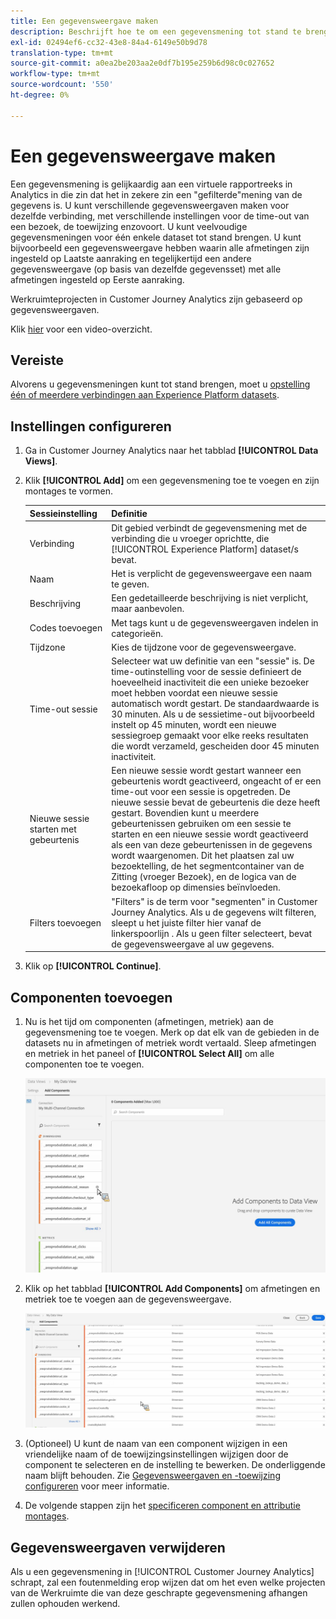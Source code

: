 ```yaml
---
title: Een gegevensweergave maken
description: Beschrijft hoe te om een gegevensmening tot stand te brengen aan een dataset van het Platform in Customer Journey Analytics (CJA).
exl-id: 02494ef6-cc32-43e8-84a4-6149e50b9d78
translation-type: tm+mt
source-git-commit: a0ea2be203aa2e0df7b195e259b6d98c0c027652
workflow-type: tm+mt
source-wordcount: '550'
ht-degree: 0%

---
```


# Een gegevensweergave maken

Een gegevensmening is gelijkaardig aan een virtuele rapportreeks in Analytics in die zin dat het in zekere zin een &quot;gefilterde&quot;mening van de gegevens is. U kunt verschillende gegevensweergaven maken voor dezelfde verbinding, met verschillende instellingen voor de time-out van een bezoek, de toewijzing enzovoort. U kunt veelvoudige gegevensmeningen voor één enkele dataset tot stand brengen. U kunt bijvoorbeeld een gegevensweergave hebben waarin alle afmetingen zijn ingesteld op Laatste aanraking en tegelijkertijd een andere gegevensweergave (op basis van dezelfde gegevensset) met alle afmetingen ingesteld op Eerste aanraking.

Werkruimteprojecten in Customer Journey Analytics zijn gebaseerd op gegevensweergaven.

Klik [hier](https://docs.adobe.com/content/help/en/platform-learn/tutorials/cja/basic-configuration-for-data-views.html) voor een video-overzicht.

## Vereiste

Alvorens u gegevensmeningen kunt tot stand brengen, moet u [opstelling één of meerdere verbindingen aan Experience Platform datasets](/help/connections/create-connection.md).

## Instellingen configureren

1. Ga in Customer Journey Analytics naar het tabblad **[!UICONTROL Data Views]**.

1. Klik **[!UICONTROL Add]** om een gegevensmening toe te voegen en zijn montages te vormen.

   | Sessieinstelling | Definitie |
   |---|---|
   | Verbinding | Dit gebied verbindt de gegevensmening met de verbinding die u vroeger oprichtte, die [!UICONTROL Experience Platform] dataset/s bevat. |
   | Naam | Het is verplicht de gegevensweergave een naam te geven. |
   | Beschrijving | Een gedetailleerde beschrijving is niet verplicht, maar aanbevolen. |
   | Codes toevoegen | Met tags kunt u de gegevensweergaven indelen in categorieën. |
   | Tijdzone | Kies de tijdzone voor de gegevensweergave. |
   | Time-out sessie | Selecteer wat uw definitie van een &quot;sessie&quot; is. De time-outinstelling voor de sessie definieert de hoeveelheid inactiviteit die een unieke bezoeker moet hebben voordat een nieuwe sessie automatisch wordt gestart. De standaardwaarde is 30 minuten. Als u de sessietime-out bijvoorbeeld instelt op 45 minuten, wordt een nieuwe sessiegroep gemaakt voor elke reeks resultaten die wordt verzameld, gescheiden door 45 minuten inactiviteit. <!--This setting impacts not only your visit counts, but also how visit segment containers are evaluated, and the visit expiration logic for any eVars expiring on visit. Decreasing the session timeout will likely increase the total number of visits in your reporting, while increasing the visit timeout will likely decrease the total number of visits in your reporting. This needs to be reviewed.--> |
   | Nieuwe sessie starten met gebeurtenis | Een nieuwe sessie wordt gestart wanneer een gebeurtenis wordt geactiveerd, ongeacht of er een time-out voor een sessie is opgetreden. De nieuwe sessie bevat de gebeurtenis die deze heeft gestart. Bovendien kunt u meerdere gebeurtenissen gebruiken om een sessie te starten en een nieuwe sessie wordt geactiveerd als een van deze gebeurtenissen in de gegevens wordt waargenomen. Dit het plaatsen zal uw bezoektelling, de het segmentcontainer van de Zitting (vroeger Bezoek), en de logica van de bezoekafloop op dimensies beïnvloeden. |
   | Filters toevoegen | &quot;Filters&quot; is de term voor &quot;segmenten&quot; in Customer Journey Analytics. Als u de gegevens wilt filteren, sleept u het juiste filter   hier vanaf de linkerspoorlijn . Als u geen filter selecteert, bevat de gegevensweergave al uw gegevens. |

1. Klik op **[!UICONTROL Continue]**.

## Componenten toevoegen

1. Nu is het tijd om componenten (afmetingen, metriek) aan de gegevensmening toe te voegen. Merk op dat elk van de gebieden in de datasets nu in afmetingen of metriek wordt vertaald. Sleep afmetingen en metriek in het paneel of **[!UICONTROL Select All]** om alle componenten toe te voegen.

   ![](assets/add-all-components.png)

1. Klik op het tabblad **[!UICONTROL Add Components]** om afmetingen en metriek toe te voegen aan de gegevensweergave.

   ![](assets/add-all-components2.png)

1. (Optioneel) U kunt de naam van een component wijzigen in een vriendelijke naam of de toewijzingsinstellingen wijzigen door de component te selecteren en de instelling te bewerken. De onderliggende naam blijft behouden. Zie [Gegevensweergaven en -toewijzing configureren](/help/data-views/configure-dataviews.md) voor meer informatie.

1. De volgende stappen zijn het [specificeren component en attributie montages](/help/data-views/configure-dataviews.md).

## Gegevensweergaven verwijderen

Als u een gegevensmening in [!UICONTROL Customer Journey Analytics] schrapt, zal een foutenmelding erop wijzen dat om het even welke projecten van de Werkruimte die van deze geschrapte gegevensmening afhangen zullen ophouden werkend.
